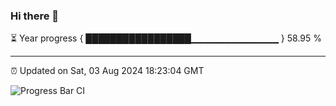 ### Hi there 👋

⏳ Year progress { █████████████████▁▁▁▁▁▁▁▁▁▁▁▁▁ } 58.95 %

---

⏰ Updated on Sat, 03 Aug 2024 18:23:04 GMT

![Progress Bar CI](https://github.com/liununu/liununu/workflows/Progress%20Bar%20CI/badge.svg)
